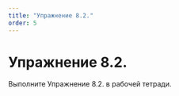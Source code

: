 ```yaml
---
title: "Упражнение 8.2."
order: 5
---
```


# Упражнение 8.2.

Выполните Упражнение 8.2. в рабочей тетради.